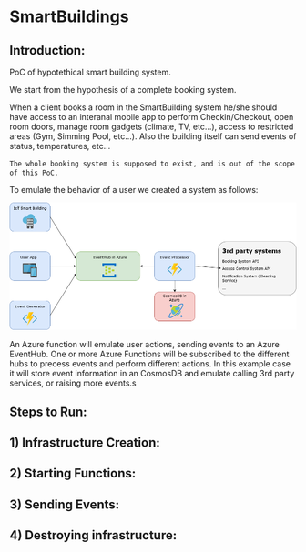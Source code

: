 # SmartBuildings

## Introduction:

PoC of hypotethical smart building system.

We start from the hypothesis of a complete booking system. 

When a client books a room in the SmartBuilding system he/she should have access to an interanal mobile app to perform Checkin/Checkout, open room doors, manage room gadgets (climate, TV, etc...), access to restricted areas (Gym, Simming Pool, etc...). Also the building itself can send events of status, temperatures, etc...

```
The whole booking system is supposed to exist, and is out of the scope of this PoC.
```

To emulate the behavior of a user we created a system as follows:

![Diagram](https://github.com/AngelEMV/SmartBuildings/blob/master/Assets/Diagram1.png "Diagram")

An Azure function will emulate user actions, sending events to an Azure EventHub. One or more Azure Functions will be subscribed to the different hubs to precess events and perform different actions. In this example case it will store event information in an CosmosDB and emulate calling 3rd party services, or raising more events.s

## Steps to Run:

## 1) Infrastructure Creation:

## 2) Starting Functions:

## 3) Sending Events:

## 4) Destroying infrastructure: